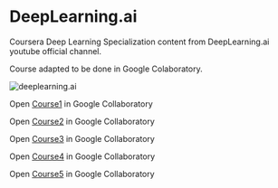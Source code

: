 # DeepLearning.ai 
Coursera Deep Learning Specialization content from DeepLearning.ai youtube official channel.

Course adapted to be done in Google Colaboratory.

![deeplearning.ai](https://raw.githubusercontent.com/Giffy/Coursera-DeepLearningSpecialization/master/images/deeplearningai.png)

Open [Course1](https://colab.research.google.com/github/Giffy/Coursera-DeepLearningSpecialization/blob/master/Coursera_Deep_Learning_Specialization.ipynb) in Google Collaboratory

Open [Course2](https://colab.research.google.com/github/Giffy/Coursera-DeepLearningSpecialization/blob/master/Coursera_Deep_Learning_Specialization_Course2.ipynb) in Google Collaboratory

Open [Course3](https://colab.research.google.com/github/Giffy/Coursera-DeepLearningSpecialization/blob/master/Coursera_Deep_Learning_Specialization_Course3.ipynb) in Google Collaboratory

Open [Course4](https://colab.research.google.com/github/Giffy/Coursera-DeepLearningSpecialization/blob/master/Coursera_Deep_Learning_Specialization_Course4.ipynb) in Google Collaboratory

Open [Course5](https://colab.research.google.com/github/Giffy/Coursera-DeepLearningSpecialization/blob/master/Coursera_Deep_Learning_Specialization_Course5.ipynb) in Google Collaboratory
